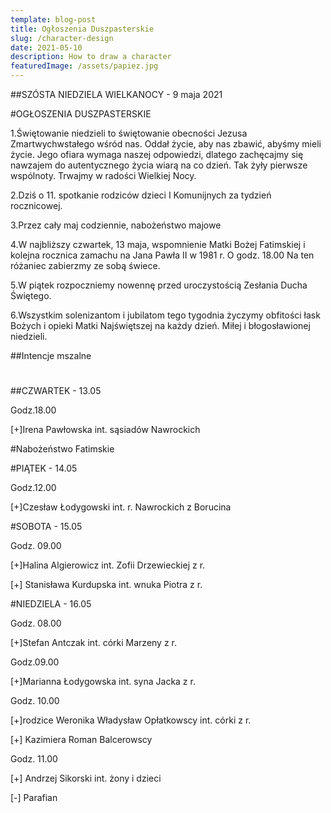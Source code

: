 ```yaml
---
template: blog-post
title: Ogłoszenia Duszpasterskie
slug: /character-design
date: 2021-05-10
description: How to draw a character
featuredImage: /assets/papiez.jpg
---
```


##SZÓSTA NIEDZIELA WIELKANOCY  - 9 maja 2021                                           
 
#OGŁOSZENIA DUSZPASTERSKIE

1.Świętowanie niedzieli to świętowanie obecności Jezusa Zmartwychwstałego wśród nas. Oddał życie, aby nas zbawić, abyśmy mieli życie. Jego ofiara wymaga naszej odpowiedzi, dlatego zachęcajmy się nawzajem do autentycznego życia wiarą na co dzień. Tak żyły pierwsze wspólnoty. Trwajmy w radości Wielkiej Nocy.

2.Dziś o 11. spotkanie rodziców dzieci I Komunijnych  za tydzień rocznicowej.

3.Przez cały maj codziennie,  nabożeństwo majowe

4.W najbliższy czwartek, 13 maja, wspomnienie Matki Bożej Fatimskiej i kolejna rocznica zamachu na Jana Pawła II w 1981 r. O godz. 18.00  Na ten różaniec zabierzmy ze sobą świece.

5.W  piątek rozpoczniemy nowennę przed uroczystością Zesłania Ducha Świętego. 

6.Wszystkim solenizantom i jubilatom tego tygodnia życzymy obfitości łask Bożych i opieki Matki Najświętszej na każdy dzień. Miłej i błogosławionej niedzieli.

##Intencje mszalne  

#

##CZWARTEK - 13.05

Godz.18.00

[+]Irena Pawłowska  int. sąsiadów Nawrockich 

#Nabożeństwo Fatimskie

#PIĄTEK - 14.05

Godz.12.00

[+]Czesław Łodygowski int.  r. Nawrockich z Borucina

#SOBOTA - 15.05

Godz. 09.00

[+]Halina Algierowicz int. Zofii Drzewieckiej z r. 

[+] Stanisława Kurdupska int. wnuka Piotra z r.

#NIEDZIELA - 16.05

Godz. 08.00

[+]Stefan  Antczak  int. córki Marzeny z r.

Godz.09.00

[+]Marianna Łodygowska int. syna Jacka z r.

Godz. 10.00

[+]rodzice Weronika Władysław Opłatkowscy int. córki z r.

[+] Kazimiera Roman Balcerowscy

Godz. 11.00

[+] Andrzej Sikorski int. żony i dzieci 

[-] Parafian

